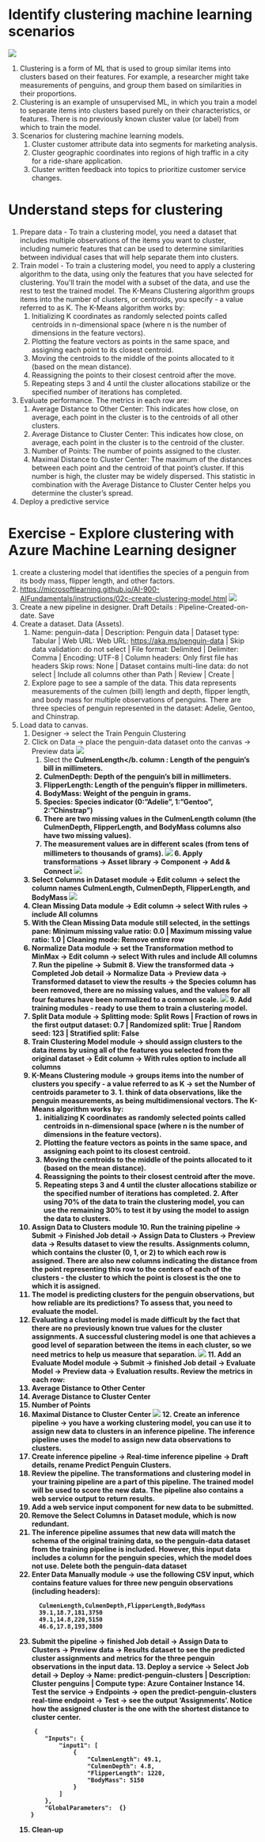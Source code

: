 # Identify clustering machine learning scenarios
  ![](img/6/1.penguins.png)
  1. Clustering is a form of ML that is used to group similar items into clusters based on their features. For example, a researcher might take measurements of penguins, and group them based on similarities in their proportions.
  2. Clustering is an example of unsupervised ML, in which you train a model to separate items into clusters based purely on their characteristics, or features. There is no previously known cluster value (or label) from which to train the model.
  3. Scenarios for clustering machine learning models.
      1. Cluster customer attribute data into segments for marketing analysis.
      2. Cluster geographic coordinates into regions of high traffic in a city for a ride-share application.
      3. Cluster written feedback into topics to prioritize customer service changes.

# Understand steps for clustering
  1. Prepare data - To train a clustering model, you need a dataset that includes multiple observations of the items you want to cluster, including numeric features that can be used to determine similarities between individual cases that will help separate them into clusters.
  2. Train model - To train a clustering model, you need to apply a clustering algorithm to the data, using only the features that you have selected for clustering. You'll train the model with a subset of the data, and use the rest to test the trained model. The K-Means Clustering algorithm groups items into the number of clusters, or centroids, you specify - a value referred to as K. The K-Means algorithm works by:
      1. Initializing K coordinates as randomly selected points called centroids in n-dimensional space (where n is the number of dimensions in the feature vectors).
      2. Plotting the feature vectors as points in the same space, and assigning each point to its closest centroid.
      3. Moving the centroids to the middle of the points allocated to it (based on the mean distance).
      4. Reassigning the points to their closest centroid after the move.
      5. Repeating steps 3 and 4 until the cluster allocations stabilize or the specified number of iterations has completed.
  3. Evaluate performance. The metrics in each row are:
      1. Average Distance to Other Center: This indicates how close, on average, each point in the cluster is to the centroids of all other clusters.
      2. Average Distance to Cluster Center: This indicates how close, on average, each point in the cluster is to the centroid of the cluster.
      3. Number of Points: The number of points assigned to the cluster.
      4. Maximal Distance to Cluster Center: The maximum of the distances between each point and the centroid of that point’s cluster. If this number is high, the cluster may be widely dispersed. This statistic in combination with the Average Distance to Cluster Center helps you determine the cluster’s spread.
  4. Deploy a predictive service

# Exercise - Explore clustering with Azure Machine Learning designer
  1. create a clustering model that identifies the species of a penguin from its body mass, flipper length, and other factors.
  2. https://microsoftlearning.github.io/AI-900-AIFundamentals/instructions/02c-create-clustering-model.html
  ![](img/6/2.create-pipeline-help.png)
  3. Create a new pipeline in designer. Draft Details : Pipeline-Created-on-date. Save
  4. Create a dataset. Data (Assets).
      1. Name: penguin-data | Description: Penguin data | Dataset type: Tabular | Web URL:
Web URL: https://aka.ms/penguin-data | Skip data validation: do not select | File format: Delimited | Delimiter: Comma | Encoding: UTF-8 | Column headers: Only first file has headers
Skip rows: None | Dataset contains multi-line data: do not select | Include all columns other than Path | Review | Create | 
      2. Explore page to see a sample of the data. This data represents measurements of the culmen (bill) length and depth, flipper length, and body mass for multiple observations of penguins. There are three species of penguin represented in the dataset: Adelie, Gentoo, and Chinstrap.
  5. Load data to canvas. 
      1. Designer -> select the Train Penguin Clustering 
      2. Click on Data -> place the penguin-data dataset onto the canvas -> Preview data
          ![](img/6/3.penguin-visualization.png)
          1. Slect the <b>CulmenLength</b. column : Length of the penguin’s bill in millimeters.
          2. CulmenDepth: Depth of the penguin’s bill in millimeters.
          3. FlipperLength: Length of the penguin’s flipper in millimeters.
          4. BodyMass: Weight of the penguin in grams.
          5. Species: Species indicator (0:”Adelie”, 1:”Gentoo”, 2:”Chinstrap”)
          6. There are two missing values in the CulmenLength column (the CulmenDepth, FlipperLength, and BodyMass columns also have two missing values).
          7. The measurement values are in different scales (from tens of millimeters to thousands of grams).
  ![](img/6/6.dataset-normalize.png)
    6. Apply transformations -> Asset library -> Component -> Add & Connect
        ![](img/6/4.select-columns.png)
        1. Select Columns in Dataset module -> Edit column -> select the column names CulmenLength, CulmenDepth, FlipperLength, and BodyMass
        ![](img/6/5.normalize-columns.png)
        2. Clean Missing Data module -> Edit column -> select With rules -> include All columns
        3. With the Clean Missing Data module still selected, in the settings pane: Minimum missing value ratio: 0.0 | Maximum missing value ratio: 1.0 | Cleaning mode: Remove entire row
        4. Normalize Data module -> set the Transformation method to MinMax -> Edit column -> select With rules and include All columns
    7. Run the pipeline -> Submit
    8. View the transformed data -> Completed Job detail -> Normalize Data -> Preview data -> Transformed dataset to view the results -> the Species column has been removed, there are no missing values, and the values for all four features have been normalized to a common scale.
    ![](img/6/7.k-means.png)
    9. Add training modules - ready to use them to train a clustering model.
        1. Split Data module -> Splitting mode: Split Rows | Fraction of rows in the first output dataset: 0.7 | Randomized split: True | Random seed: 123 | Stratified split: False
        2. Train Clustering Model module -> should assign clusters to the data items by using all of the features you selected from the original dataset -> Edit column ->  With rules option to include all columns
        3. K-Means Clustering module -> groups items into the number of clusters you specify - a value referred to as K -> set the Number of centroids parameter to 3.
          1. think of data observations, like the penguin measurements, as being multidimensional vectors. The K-Means algorithm works by:
              1. initializing K coordinates as randomly selected points called centroids in n-dimensional space (where n is the number of dimensions in the feature vectors).
              2. Plotting the feature vectors as points in the same space, and assigning each point to its closest centroid.
              3. Moving the centroids to the middle of the points allocated to it (based on the mean distance).
              4. Reassigning the points to their closest centroid after the move.
              5. Repeating steps 3 and 4 until the cluster allocations stabilize or the specified number of iterations has completed.
          2. After using 70% of the data to train the clustering model, you can use the remaining 30% to test it by using the model to assign the data to clusters.
        4. Assign Data to Clusters module
    10. Run the training pipeline -> Submit -> Finished Job detail -> Assign Data to Clusters ->  Preview data -> Results dataset to view the results. Assignments column, which contains the cluster (0, 1, or 2) to which each row is assigned. There are also new columns indicating the distance from the point representing this row to the centers of each of the clusters - the cluster to which the point is closest is the one to which it is assigned.
        1. The model is predicting clusters for the penguin observations, but how reliable are its predictions? To assess that, you need to evaluate the model.
        2. Evaluating a clustering model is made difficult by the fact that there are no previously known true values for the cluster assignments. A successful clustering model is one that achieves a good level of separation between the items in each cluster, so we need metrics to help us measure that separation.
    ![](img/6/8.evaluate-cluster.png)
    11. Add an Evaluate Model module -> Submit -> finished Job detail -> Evaluate Model -> Preview data -> Evaluation results. Review the metrics in each row:
        1. Average Distance to Other Center
        2. Average Distance to Cluster Center
        3. Number of Points
        4. Maximal Distance to Cluster Center
    ![](img/6/9.inference-changes.png)
    12. Create an inference pipeline -> you have a working clustering model, you can use it to assign new data to clusters in an inference pipeline. The inference pipeline uses the model to assign new data observations to clusters.
        1. Create inference pipeline -> Real-time inference pipeline -> Draft details, rename Predict Penguin Clusters. 
        2. Review the pipeline. The transformations and clustering model in your training pipeline are a part of this pipeline. The trained model will be used to score the new data. The pipeline also contains a web service output to return results.
        3. Add a web service input component for new data to be submitted.
        4. Remove the Select Columns in Dataset module, which is now redundant.
        5. The inference pipeline assumes that new data will match the schema of the original training data, so the penguin-data dataset from the training pipeline is included. However, this input data includes a column for the penguin species, which the model does not use. Delete both the penguin-data dataset
        6. Enter Data Manually module -> use the following CSV input, which contains feature values for three new penguin observations (including headers):
            ``` mark
              CulmenLength,CulmenDepth,FlipperLength,BodyMass
              39.1,18.7,181,3750
              49.1,14.8,220,5150
              46.6,17.8,193,3800
            ```
        7. Submit the pipeline -> finished Job detail -> Assign Data to Clusters -> Preview data -> Results dataset to see the predicted cluster assignments and metrics for the three penguin observations in the input data.
    13. Deploy a service -> Select Job detail -> Deploy -> Name: predict-penguin-clusters | 
  Description: Cluster penguins | Compute type: Azure Container Instance
    14. Test the service -> Endpoints -> open the predict-penguin-clusters real-time endpoint -> Test -> see the output ‘Assignments’. Notice how the assigned cluster is the one with the shortest distance to cluster center.
      ``` mark
          {
             "Inputs": {
                 "input1": [
                     {
                         "CulmenLength": 49.1,
                         "CulmenDepth": 4.8,
                         "FlipperLength": 1220,
                         "BodyMass": 5150
                     }
                 ]
             },
             "GlobalParameters":  {}
         }
       ```
      15. Clean-up
